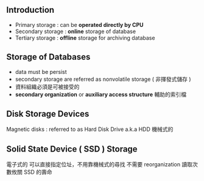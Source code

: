 ## Introduction
+ Primary storage : can be **operated directly by CPU**
+ Secondary storage : **online** storage of database 
+ Tertiary storage : **offline** storage for archiving database

## Storage of Databases
+ data must be persist
+ secondary storage are referred as nonvolatile storage ( 非揮發式儲存 )
+ 資料組織必須是可被接受的
+ **secondary organization** or **auxiliary access structure** 輔助的索引檔

## Disk Storage Devices
Magnetic disks : referred to as Hard Disk Drive a.k.a HDD
機械式的
## Solid State Device ( SSD ) Storage
電子式的
可以直接指定位址，不用靠機械式的尋找
不需要 reorganization 
讀取次數攸關 SSD 的壽命

## 